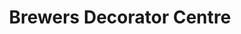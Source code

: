 ---
title: "Brewers Decorator Centre"
url: /frinton-on-sea/brewers-decorator-centre/
shop: Allgemein
---